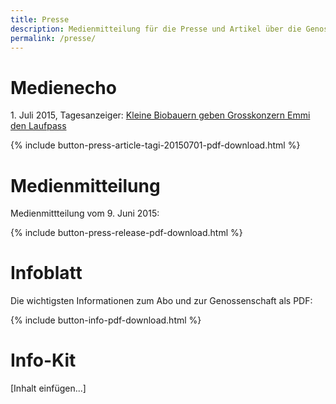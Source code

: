 ```yaml
---
title: Presse
description: Medienmitteilung für die Presse und Artikel über die Genossenschaft
permalink: /presse/
---
```


# Medienecho

1\. Juli 2015, Tagesanzeiger: [Kleine Biobauern geben Grosskonzern
Emmi den Laufpass](http://www.tagesanzeiger.ch/zuerich/region/Kleine-Biobauern-geben-Grosskonzern-Emmi-den-Laufpass/story/23702880)

{% include button-press-article-tagi-20150701-pdf-download.html %}


# Medienmitteilung

Medienmittteilung vom 9. Juni 2015:

{% include button-press-release-pdf-download.html %}


# Infoblatt

Die wichtigsten Informationen zum Abo und zur Genossenschaft als PDF:

{% include button-info-pdf-download.html %}


# Info-Kit

[Inhalt einfügen...]

